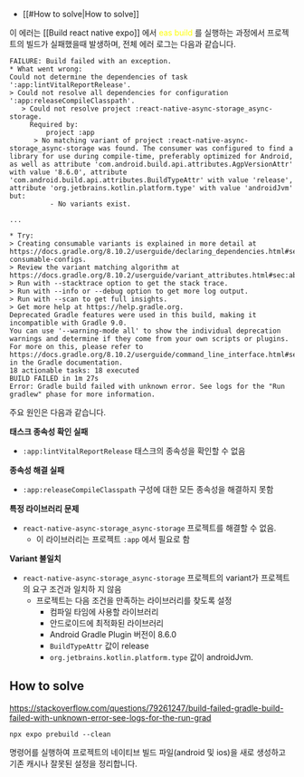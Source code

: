 - [[#How to solve|How to solve]]


이 에러는 [[Build react native expo]] 에서 <font color="#ffff00">eas build</font> 를 실행하는 과정에서 프로젝트의 빌드가 실패했을때 발생하며, 전체 에러 로그는 다음과 같습니다.

```
FAILURE: Build failed with an exception.
* What went wrong:
Could not determine the dependencies of task ':app:lintVitalReportRelease'.
> Could not resolve all dependencies for configuration ':app:releaseCompileClasspath'.
   > Could not resolve project :react-native-async-storage_async-storage.
     Required by:
         project :app
      > No matching variant of project :react-native-async-storage_async-storage was found. The consumer was configured to find a library for use during compile-time, preferably optimized for Android, as well as attribute 'com.android.build.api.attributes.AgpVersionAttr' with value '8.6.0', attribute 'com.android.build.api.attributes.BuildTypeAttr' with value 'release', attribute 'org.jetbrains.kotlin.platform.type' with value 'androidJvm' but:
          - No variants exist.

...

* Try:
> Creating consumable variants is explained in more detail at https://docs.gradle.org/8.10.2/userguide/declaring_dependencies.html#sec:resolvable-consumable-configs.
> Review the variant matching algorithm at https://docs.gradle.org/8.10.2/userguide/variant_attributes.html#sec:abm_algorithm.
> Run with --stacktrace option to get the stack trace.
> Run with --info or --debug option to get more log output.
> Run with --scan to get full insights.
> Get more help at https://help.gradle.org.
Deprecated Gradle features were used in this build, making it incompatible with Gradle 9.0.
You can use '--warning-mode all' to show the individual deprecation warnings and determine if they come from your own scripts or plugins.
For more on this, please refer to https://docs.gradle.org/8.10.2/userguide/command_line_interface.html#sec:command_line_warnings in the Gradle documentation.
18 actionable tasks: 18 executed
BUILD FAILED in 1m 27s
Error: Gradle build failed with unknown error. See logs for the "Run gradlew" phase for more information.
```

주요 원인은 다음과 같습니다.

**태스크 종속성 확인 실패**
- `:app:lintVitalReportRelease` 태스크의 종속성을 확인할 수 없음

**종속성 해결 실패**
- `:app:releaseCompileClasspath` 구성에 대한 모든 종속성을 해결하지 못함

**특정 라이브러리 문제**
- `react-native-async-storage_async-storage` 프로젝트를 해결할 수 없음.
	- 이 라이브러리는 프로젝트 `:app` 에서 필요로 함

**Variant 불일치**
- `react-native-async-storage_async-storage` 프로젝트의 variant가 프로젝트의 요구 조건과 일치하 지 않음
	- 프로젝트는 다음 조건을 만족하는 라이브러리를 찾도록 설정
		- 컴파일 타임에 사용할 라이브러리
		- 안드로이드에 최적화된 라이브러리
		- Android Gradle Plugin 버전이 8.6.0
		- `BuildTypeAttr` 값이 release
		- `org.jetbrains.kotlin.platform.type` 값이 androidJvm.


## How to solve

https://stackoverflow.com/questions/79261247/build-failed-gradle-build-failed-with-unknown-error-see-logs-for-the-run-grad

```
npx expo prebuild --clean
```

명령어를 실행하여 프로젝트의 네이티브 빌드 파일(android 및 ios)을 새로 생성하고 기존 캐시나 잘못된 설정을 정리합니다.

